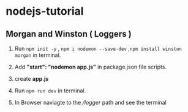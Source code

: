 # nodejs-tutorial

## Morgan and Winston ( Loggers )

1. Run `npm init -y` , `npm i nodemon --save-dev` ,`npm install winston morgan` in terminal.

2. Add **"start": "nodemon app.js"** in package.json file scripts.

3. create **app.js**

4. Run `npm run dev` in terminal.

5. In Browser naviagte to the _/logger_ path and see the terminal
